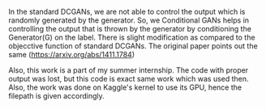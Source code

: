 In the standard DCGANs, we are not able to control the output which is randomly generated by the generator. 
So, we Conditional GANs helps in controlling the output that is thrown by the generator by conditioning the Generator(G) on the label.
There is slight modification as compared to the objecctive function of standard DCGANs. The original paper points out the same
(https://arxiv.org/abs/1411.1784)

Also, this work is a part of my summer internship. The code with proper output was lost, but this code is exact same work which was used then. Also, the work was done on Kaggle's kernel to use its GPU, hence the filepath is given accordingly.
